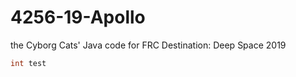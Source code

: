 # 4256-19-Apollo
the Cyborg Cats' Java code for FRC Destination: Deep Space 2019
```java
int test
```
